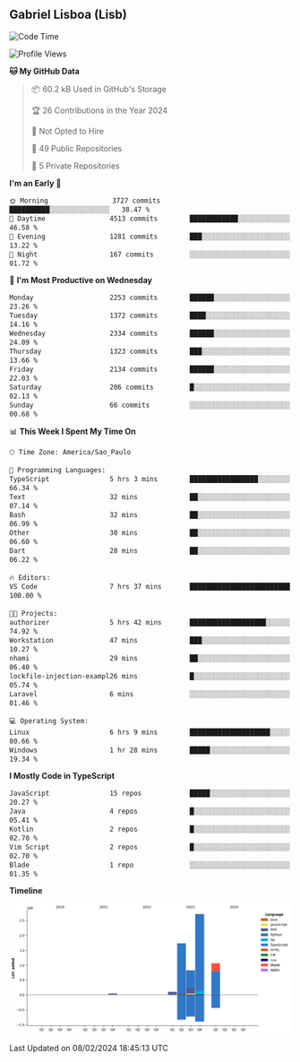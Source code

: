 ## Gabriel Lisboa (Lisb)

<!--START_SECTION:waka-->
![Code Time](http://img.shields.io/badge/Code%20Time-415%20hrs%2012%20mins-blue)

![Profile Views](http://img.shields.io/badge/Profile%20Views-0-blue)

**🐱 My GitHub Data** 

> 📦 60.2 kB Used in GitHub's Storage 
 > 
> 🏆 26 Contributions in the Year 2024
 > 
> 🚫 Not Opted to Hire
 > 
> 📜 49 Public Repositories 
 > 
> 🔑 5 Private Repositories 
 > 
**I'm an Early 🐤** 

```text
🌞 Morning                3727 commits        ██████████░░░░░░░░░░░░░░░   38.47 % 
🌆 Daytime                4513 commits        ████████████░░░░░░░░░░░░░   46.58 % 
🌃 Evening                1281 commits        ███░░░░░░░░░░░░░░░░░░░░░░   13.22 % 
🌙 Night                  167 commits         ░░░░░░░░░░░░░░░░░░░░░░░░░   01.72 % 
```
📅 **I'm Most Productive on Wednesday** 

```text
Monday                   2253 commits        ██████░░░░░░░░░░░░░░░░░░░   23.26 % 
Tuesday                  1372 commits        ████░░░░░░░░░░░░░░░░░░░░░   14.16 % 
Wednesday                2334 commits        ██████░░░░░░░░░░░░░░░░░░░   24.09 % 
Thursday                 1323 commits        ███░░░░░░░░░░░░░░░░░░░░░░   13.66 % 
Friday                   2134 commits        ██████░░░░░░░░░░░░░░░░░░░   22.03 % 
Saturday                 206 commits         █░░░░░░░░░░░░░░░░░░░░░░░░   02.13 % 
Sunday                   66 commits          ░░░░░░░░░░░░░░░░░░░░░░░░░   00.68 % 
```


📊 **This Week I Spent My Time On** 

```text
🕑︎ Time Zone: America/Sao_Paulo

💬 Programming Languages: 
TypeScript               5 hrs 3 mins        █████████████████░░░░░░░░   66.34 % 
Text                     32 mins             ██░░░░░░░░░░░░░░░░░░░░░░░   07.14 % 
Bash                     32 mins             ██░░░░░░░░░░░░░░░░░░░░░░░   06.99 % 
Other                    30 mins             ██░░░░░░░░░░░░░░░░░░░░░░░   06.60 % 
Dart                     28 mins             ██░░░░░░░░░░░░░░░░░░░░░░░   06.22 % 

🔥 Editors: 
VS Code                  7 hrs 37 mins       █████████████████████████   100.00 % 

🐱‍💻 Projects: 
authorizer               5 hrs 42 mins       ███████████████████░░░░░░   74.92 % 
Workstation              47 mins             ███░░░░░░░░░░░░░░░░░░░░░░   10.27 % 
nhami                    29 mins             ██░░░░░░░░░░░░░░░░░░░░░░░   06.40 % 
lockfile-injection-exampl26 mins             █░░░░░░░░░░░░░░░░░░░░░░░░   05.74 % 
Laravel                  6 mins              ░░░░░░░░░░░░░░░░░░░░░░░░░   01.46 % 

💻 Operating System: 
Linux                    6 hrs 9 mins        ████████████████████░░░░░   80.66 % 
Windows                  1 hr 28 mins        █████░░░░░░░░░░░░░░░░░░░░   19.34 % 
```

**I Mostly Code in TypeScript** 

```text
JavaScript               15 repos            █████░░░░░░░░░░░░░░░░░░░░   20.27 % 
Java                     4 repos             █░░░░░░░░░░░░░░░░░░░░░░░░   05.41 % 
Kotlin                   2 repos             █░░░░░░░░░░░░░░░░░░░░░░░░   02.70 % 
Vim Script               2 repos             █░░░░░░░░░░░░░░░░░░░░░░░░   02.70 % 
Blade                    1 repo              ░░░░░░░░░░░░░░░░░░░░░░░░░   01.35 % 
```



**Timeline**

![Lines of Code chart](https://raw.githubusercontent.com/tenlisboa/tenlisboa/main/assets/bar_graph.png)


 Last Updated on 08/02/2024 18:45:13 UTC
<!--END_SECTION:waka-->
